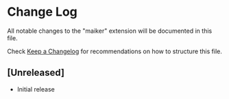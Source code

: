 # Change Log

All notable changes to the "maiker" extension will be documented in this file.

Check [Keep a Changelog](http://keepachangelog.com/) for recommendations on how to structure this file.

## [Unreleased]

- Initial release